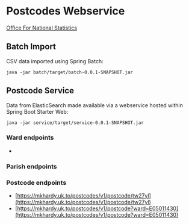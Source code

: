 # Postcodes Webservice
[Office For National Statistics](https://geoportal.statistics.gov.uk/search?q=PRD_ONSPD%20FEB_2024&sort=Date%20Created%7Ccreated%7Cdesc)

## Batch Import
CSV data imported using Spring Batch:

`java -jar batch/target/batch-0.0.1-SNAPSHOT.jar`

## Postcode Service
Data from ElasticSearch made available via a webservice hosted within Spring Boot Starter Web:

`java -jar service/target/service-0.0.1-SNAPSHOT.jar`

### Ward endpoints
- 

### Parish endpoints


### Postcode endpoints
- [https://mkhardy.uk.to/postcodes/v1/postcode/tw27yl](https://mkhardy.uk.to/postcodes/v1/postcode/tw27yl)
- [https://mkhardy.uk.to/postcodes/v1/postcode?ward=E05011430](https://mkhardy.uk.to/postcodes/v1/postcode?ward=E05011430)
